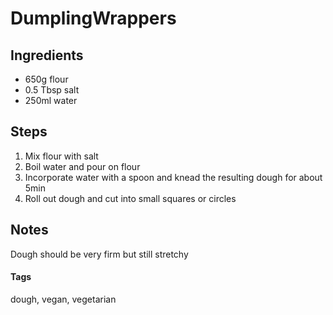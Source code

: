 # DumplingWrappers

## Ingredients

* 650g flour 
* 0.5 Tbsp salt
* 250ml water 

## Steps

1. Mix flour with salt
2. Boil water and pour on flour
3. Incorporate water with a spoon and knead the resulting dough for about 5min
4. Roll out dough and cut into small squares or circles

## Notes

Dough should be very firm but still stretchy

#### Tags
dough, vegan, vegetarian
